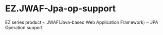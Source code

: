 # EZ.JWAF-Jpa-op-support
EZ series product ~ JWAF(Java-based Web Application Framework) ~ JPA Operation support
